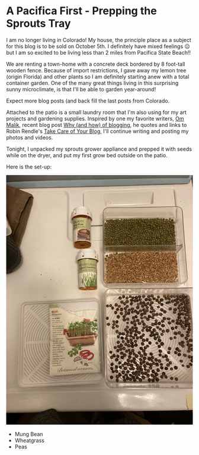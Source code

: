# A Pacifica First - Prepping the Sprouts Tray
I am no longer living in Colorado! My house, the principle 
place as a subject for this blog is to be sold on October 5th.
I definitely have mixed feelings &#9785; but I am so 
excited to be living less than 2 miles from Pacifica 
State Beach!!

We are renting a town-home with a concrete deck bordered
by 8 foot-tall wooden fence. Because of import restrictions,
I gave away my lemon tree (origin Florida) and other plants 
so I am definitely starting anew with a total container 
garden. One of the many great things living in this 
surprising sunny microclimate, is that I'll be able to 
garden year-around! 

Expect more blog posts (and back fill the last posts from 
Colorado. 

Attached to the patio is a small laundry room that I'm 
also using for my art projects and gardening supplies. 
Inspired by one my favorite writers, [Om Malik](https://om.co/about/),
recent blog post [Why (and how) of blogging](https://om.co/2022/09/16/why-and-how-of-blogging/),
he quotes and links to Robin Rendle's 
[Take Care of Your Blog](https://www.robinrendle.com/notes/take-care-of-your-blog-/),
I'll continue writing and posting my photos and videos.

Tonight, I unpacked my sprouts grower appliance and 
prepped it with seeds while on the dryer, and put 
my first grow bed outside on the patio.

Here is the set-up:

![Mung Bean, Wheatgrass, and Peas](img/020220922_grow-station-prep.png)

- Mung Bean
- Wheatgrass
- Peas
